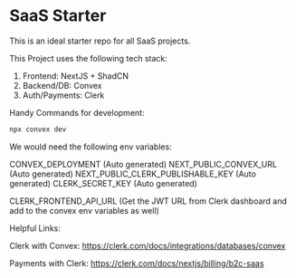 # SaaS Starter

This is an ideal starter repo for all SaaS projects.

This Project uses the following tech stack:

1. Frontend: NextJS + ShadCN
2. Backend/DB: Convex
3. Auth/Payments: Clerk

Handy Commands for development:

```bash
npx convex dev
```

We would need the following env variables:

CONVEX_DEPLOYMENT (Auto generated)
NEXT_PUBLIC_CONVEX_URL (Auto generated)
NEXT_PUBLIC_CLERK_PUBLISHABLE_KEY (Auto generated)
CLERK_SECRET_KEY (Auto generated)

CLERK_FRONTEND_API_URL (Get the JWT URL from Clerk dashboard and add to the convex env variables as well)

Helpful Links:

Clerk with Convex: https://clerk.com/docs/integrations/databases/convex

Payments with Clerk: https://clerk.com/docs/nextjs/billing/b2c-saas
